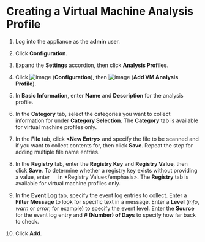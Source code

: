 # Creating a Virtual Machine Analysis Profile

1.  Log into the appliance as the **admin** user.

2.  Click **Configuration**.

3.  Expand the **Settings** accordion, then click **Analysis Profiles**.

4.  Click ![image](../images/1847.png) (**Configuration**), then
    ![image](../images/1862.png) (**Add VM Analysis Profile**).

5.  In **Basic Information**, enter **Name** and **Description** for the
    analysis profile.

6.  In the **Category** tab, select the categories you want to collect
    information for under **Category Selection**. The **Category** tab
    is available for virtual machine profiles only.

7.  In the **File** tab, click **\<New Entry\>** and specify the file to
    be scanned and if you want to collect contents for, then click
    **Save**. Repeat the step for adding multiple file name entries.

8.  In the **Registry** tab, enter the **Registry Key** and **Registry
    Value**, then click **Save**. To determine whether a registry key
    exists without providing a value, enter `  ` in \*Registry
    Value\</emphasis\>. The **Registry** tab is available for virtual
    machine profiles only.

9.  In the **Event Log** tab, specify the event log entries to collect.
    Enter a **Filter Message** to look for specific text in a message.
    Enter a **Level** (*info*, *warn* or *error*, for example) to
    specify the event level. Enter the **Source** for the event log
    entry and **\# (Number) of Days** to specify how far back to check.

10. Click **Add**.
